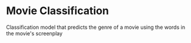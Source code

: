 # Movie Classification
Classification model that predicts the genre of a movie using the words in the movie's screenplay
